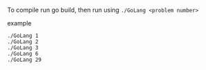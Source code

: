 To compile run go build, then run using `./GoLang <problem number>`

example

```
./GoLang 1
./GoLang 2
./GoLang 3
./GoLang 6
./GoLang 29
```
